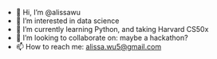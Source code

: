 - 👋 Hi, I’m @alissawu
- 👀 I’m interested in data science
- 🌱 I’m currently learning Python, and taking Harvard CS50x
- 💞️ I’m looking to collaborate on: maybe a hackathon? 
- 📫 How to reach me: alissa.wu5@gmail.com

<!---
alissawu/alissawu is a ✨ special ✨ repository because its `README.md` (this file) appears on your GitHub profile.
You can click the Preview link to take a look at your changes.
--->

